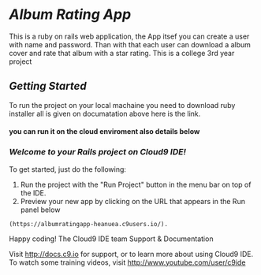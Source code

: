 # **_Album Rating App_**
This is a ruby on rails web application, the App itsef you can create a user with name and password.
Than with that each user can download a album cover and rate that album with a star rating.
This is a college 3rd year project

## **_Getting Started_**
To run the project on your local machaine you need to download ruby installer all is given on documatation above here is the link.

#### you can run it on the cloud enviroment also details below 

### **_Welcome to your Rails project on Cloud9 IDE!_**

To get started, just do the following:

1. Run the project with the "Run Project" button in the menu bar on top of the IDE.
2. Preview your new app by clicking on the URL that appears in the Run panel below
```
(https://albumratingapp-heanuea.c9users.io/).
```
Happy coding!
The Cloud9 IDE team
 Support & Documentation

Visit http://docs.c9.io for support, or to learn more about using Cloud9 IDE. 
To watch some training videos, visit http://www.youtube.com/user/c9ide
